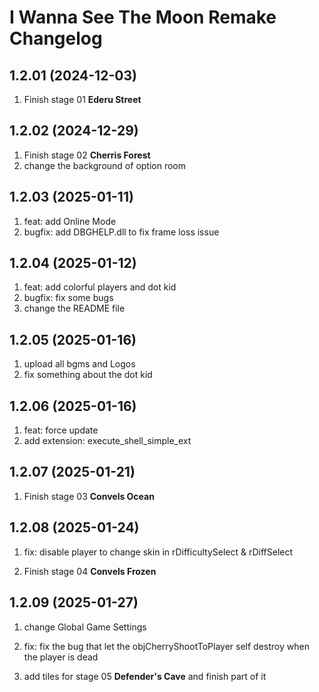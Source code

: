 # I Wanna See The Moon Remake Changelog

## 1.2.01 (2024-12-03)

1. Finish stage 01 **Ederu Street**

## 1.2.02 (2024-12-29)

1. Finish stage 02 **Cherris Forest**
2. change the background of option room

## 1.2.03 (2025-01-11)

1. feat: add Online Mode
2. bugfix: add DBGHELP.dll to fix frame loss issue

## 1.2.04 (2025-01-12)

1. feat: add colorful players and dot kid
2. bugfix: fix some bugs
3. change the README file

## 1.2.05 (2025-01-16)

1. upload all bgms and Logos
2. fix something about the dot kid

## 1.2.06 (2025-01-16)

1. feat: force update
2. add extension: execute_shell_simple_ext

## 1.2.07 (2025-01-21)

1. Finish stage 03 **Convels Ocean**

## 1.2.08 (2025-01-24)

1. fix: disable player to change skin in rDifficultySelect & rDiffSelect

2. Finish stage 04 **Convels Frozen**

## 1.2.09 (2025-01-27)

1. change Global Game Settings

2. fix: fix the bug that let the objCherryShootToPlayer self destroy when the player is dead

3. add tiles for stage 05 **Defender's Cave** and finish part of it
